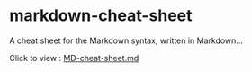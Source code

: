 markdown-cheat-sheet
====================

A cheat sheet for the Markdown syntax, written in Markdown...

Click to view : [MD-cheat-sheet.md](https://github.com/chrissimpkins/markdown-cheat-sheet/blob/master/MD-cheat-sheet.md)
